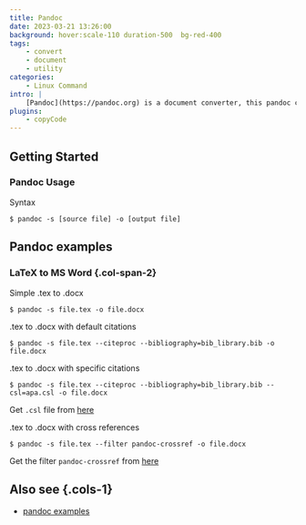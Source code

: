 ```yaml
---
title: Pandoc
date: 2023-03-21 13:26:00
background: hover:scale-110 duration-500  bg-red-400
tags:
    - convert
    - document
    - utility
categories:
    - Linux Command
intro: |
    [Pandoc](https://pandoc.org) is a document converter, this pandoc cheat sheet contains pandoc commands and some common pandoc tricks.
plugins:
    - copyCode
---
```


Getting Started
---------------

### Pandoc Usage

Syntax
```shell script
$ pandoc -s [source file] -o [output file]
```


Pandoc examples
----------


### LaTeX to MS Word {.col-span-2}

Simple .tex to .docx
```shell script
$ pandoc -s file.tex -o file.docx
```

.tex to .docx with default citations
```shell script
$ pandoc -s file.tex --citeproc --bibliography=bib_library.bib -o file.docx
```

.tex to .docx with specific citations
```shell script
$ pandoc -s file.tex --citeproc --bibliography=bib_library.bib --csl=apa.csl -o file.docx
```
Get `.csl` file from [here](https://github.com/citation-style-language/styles)

.tex to .docx with cross references
```shell script
$ pandoc -s file.tex --filter pandoc-crossref -o file.docx
```
Get the filter `pandoc-crossref` from [here](https://github.com/lierdakil/pandoc-crossref/releases)





Also see {.cols-1}
----------
- [pandoc examples](https://pandoc.org/demos.html)


